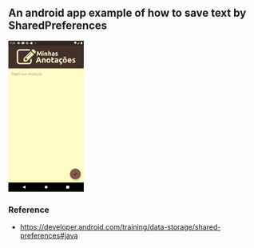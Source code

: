 ## An android app example of how to save text by SharedPreferences

<img src="Screenshot_20210506_212809.png" width="30%">

### Reference
* https://developer.android.com/training/data-storage/shared-preferences#java
